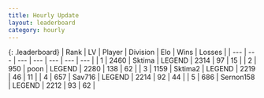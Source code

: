 ```yaml
---
title: Hourly Update
layout: leaderboard
category: hourly
---
```


{: .leaderboard}
| Rank | LV | Player | Division | Elo | Wins | Losses |
| --- | --- | --- | --- | --- | --- | --- |
| <span data-change="0">1</span> | 2460 | <span title="ID: 353063">Sktima</span> | LEGEND | <span data-change="0">2314</span> | <span data-change="0">97</span> | <span data-change="0">15</span> |
| <span data-change="0">2</span> | 950 | <span title="ID: 540690">poon</span> | LEGEND | <span data-change="0">2280</span> | <span data-change="0">138</span> | <span data-change="0">62</span> |
| <span data-change="0">3</span> | 1159 | <span title="ID: 402846">Sktima2</span> | LEGEND | <span data-change="0">2219</span> | <span data-change="0">46</span> | <span data-change="0">11</span> |
| <span data-change="0">4</span> | 657 | <span title="ID: 556277">Sav716</span> | LEGEND | <span data-change="0">2214</span> | <span data-change="0">92</span> | <span data-change="0">44</span> |
| <span data-change="0">5</span> | 686 | <span title="ID: 556074">Sernon158</span> | LEGEND | <span data-change="0">2212</span> | <span data-change="0">93</span> | <span data-change="0">62</span> |